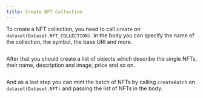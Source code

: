 ```yaml
---
title: Create NFT Collection
---
```


To create a NFT collection, you need to call `create` on `dataset(Dataset.NFT_COLLECTION)`. In the body you can specify the name of the collection, the symbol, the base URI and more.

```tsx file=../../../../../packages/sdk/examples/create_nft_collection.ts#L19-L44
```

After that you should create a list of objects which describe the single NFTs, their name, description and image, price and so on.

```tsx file=../../../../../packages/sdk/examples/create_nft_collection.ts#L49-L65
```

And as a last step you can mint the batch of NFTs by calling `createBatch` on `dataset(Dataset.NFT)` and passing the list of NFTs in the body.

```tsx file=../../../../../packages/sdk/examples/create_nft_collection.ts#L67-L78
```
